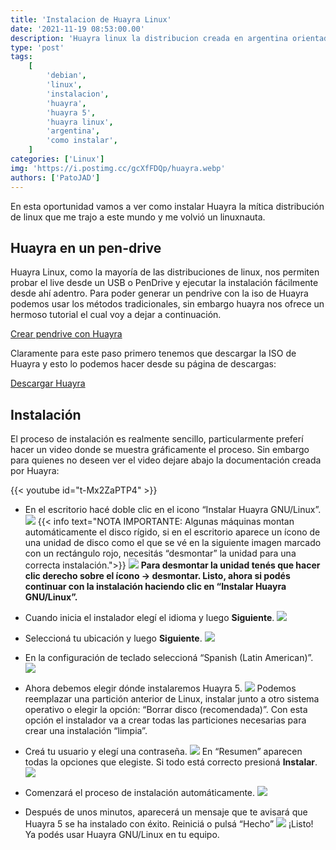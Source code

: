 ```yaml
---
title: 'Instalacion de Huayra Linux'
date: '2021-11-19 08:53:00.00'
description: 'Huayra linux la distribucion creada en argentina orientada a la educacion'
type: 'post'
tags:
    [
        'debian',
        'linux',
        'instalacion',
        'huayra',
        'huayra 5',
        'huayra linux',
        'argentina',
        'como instalar',
    ]
categories: ['Linux']
img: 'https://i.postimg.cc/gcXfFDQp/huayra.webp'
authors: ['PatoJAD']
---
```


En esta oportunidad vamos a ver como instalar Huayra la mítica distribución de linux que me trajo a este mundo y me volvió un linuxnauta.

## Huayra en un pen-drive

Huayra Linux, como la mayoría de las distribuciones de linux, nos permiten probar el live desde un USB o PenDrive y ejecutar la instalación fácilmente desde ahí adentro. Para poder generar un pendrive con la iso de Huayra podemos usar los métodos tradicionales, sin embargo huayra nos ofrece un hermoso tutorial el cual voy a dejar a continuación.

[Crear pendrive con Huayra](https://huayra.educar.gob.ar/pendrive-de-arranque-huayra-gnu-linux/)

Claramente para este paso primero tenemos que descargar la ISO de Huayra y esto lo podemos hacer desde su página de descargas:

[Descargar Huayra](https://huayra.educar.gob.ar/descargas/)

## Instalación

El proceso de instalación es realmente sencillo, particularmente preferí hacer un video donde se muestra gráficamente el proceso. Sin embargo para quienes no deseen ver el video dejare abajo la documentación creada por Huayra:

{{< youtube id="t-Mx2ZaPTP4" >}}

-   En el escritorio hacé doble clic en el icono “Instalar Huayra GNU/Linux”.
    ![](https://huayra.educar.gob.ar/wp-content/uploads/2021/04/In_huayra.png)
    {{< info text="NOTA IMPORTANTE: Algunas máquinas montan automáticamente el disco rígido, si en el escritorio aparece un ícono de una unidad de disco como el que se vé en la siguiente imagen marcado con un rectángulo rojo,  necesitás “desmontar” la unidad para una correcta instalación.">}}
    ![](https://i.postimg.cc/sfbYZDv7/image.png)
    **Para desmontar la unidad tenés que hacer clic derecho sobre el ícono -> desmontar. Listo, ahora si podés continuar con la instalación haciendo clic en “Instalar Huayra GNU/Linux”.**

-   Cuando inicia el instalador elegí el idioma y luego **Siguiente**.
    ![](https://huayra.educar.gob.ar/wp-content/uploads/2021/04/Calamares.png)

-   Seleccioná tu ubicación y luego **Siguiente**.
    ![](https://huayra.educar.gob.ar/wp-content/uploads/2021/04/3Ubicacion.png)

-   En la configuración de teclado seleccioná “Spanish (Latin American)”.
    ![](https://huayra.educar.gob.ar/wp-content/uploads/2021/04/Teclado.png)

-   Ahora debemos elegir dónde instalaremos Huayra 5.
    ![](https://huayra.educar.gob.ar/wp-content/uploads/2021/04/Particiones.png)
    Podemos reemplazar una partición anterior de Linux, instalar junto a otro sistema operativo o elegir la opción: “Borrar disco (recomendada)”. Con esta opción el instalador va a crear todas las particiones necesarias para crear una instalación “limpia”.

-   Creá tu usuario y elegí una contraseña.
    ![](https://huayra.educar.gob.ar/wp-content/uploads/2021/04/Users.png)
    En “Resumen” aparecen todas la opciones que elegiste. Si todo está correcto presioná **Instalar**.
    ![](https://huayra.educar.gob.ar/wp-content/uploads/2021/04/Resumen.png)

-   Comenzará el proceso de instalación automáticamente.
    ![](https://huayra.educar.gob.ar/wp-content/uploads/2021/04/Install.png)

-   Después de unos minutos, aparecerá un mensaje que te avisará que Huayra 5 se ha instalado con éxito. Reiniciá o pulsá “Hecho”
    ![](https://huayra.educar.gob.ar/wp-content/uploads/2021/04/finalizar.png)
    ¡Listo! Ya podés usar Huayra GNU/Linux en tu equipo.
